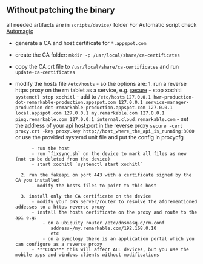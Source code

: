 ## Without patching the binary
all needed artifacts are in `scripts/device/` folder
For Automatic script check [Automagic](scripts/device/readme.md)

- generate a CA and host certificate for `*.appspot.com`
- create the CA folder: `mkdir -p /usr/local/share/ca-certificates`
- copy the CA.crt file to `/usr/local/share/ca-certificates` and run `update-ca-certificates`
- modify the hosts file `/etc/hosts`
        - so the options are:
        1. run a reverse https proxy on the rm tablet as a service, e.g. [secure](https://github.com/yi-jiayu/secure)
            - stop xochitl `systemctl stop xochitl`
            - add to `/etc/hosts`
                ```
                127.0.0.1 hwr-production-dot-remarkable-production.appspot.com
                127.0.0.1 service-manager-production-dot-remarkable-production.appspot.com
                127.0.0.1 local.appspot.com
                127.0.0.1 my.remarkable.com
                127.0.0.1 ping.remarkable.com
                127.0.0.1 internal.cloud.remarkable.com
                ```
            - set the address of your api host:port in the reverse proxy
                `secure -cert proxy.crt -key proxy.key http://host_where_the_api_is_running:3000`
                or use the provided systemd unit file and put the config in proxycfg

            - run the host
            - run `fixsync.sh` on the device to mark all files as new (not to be deleted from the device)
            - start xochitl `systemctl start xochitl`

        2. run the fakeapi on port 443 with a certificate signed by the CA you installed
            - modify the hosts files to point to this host

        3. install only the CA certificate on the device
            - modify your DNS Server/router to resolve the aforementioned addesses to a https reverse proxy
            - install the hosts certificate on the proxy and route to the api e.g:
                - on a ubiquity router /etc/dnsmasq.d/rm.conf
                   address=/my.remarkable.com/192.168.0.10
                   etc
                - on a synology there is an application portal which you can configure as a reverse proxy
            - ***CONS*** this will affect ALL devices, but you use the mobile apps and windows clients without modifications
